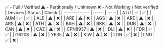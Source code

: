 ✅ - Full / Verified
⚠️ - Partitionally / Unknown
❌ - Not Working / Not verified
| Devices       | Status | Check |
| ------------- | :----: | :---: |
| ATU           |   ✅   |  ✅  |
| AUM           |   ✅   |  ✅  |
| ALE           |   ⚠️   |  ❌  |
| ARE           |   ⚠️   |  ❌  |
| AGS           |   ⚠️   |  ❌  |
| ARE           |   ⚠️   |  ❌  |
| ARS           |   ⚠️   |  ❌  |
| ATH           |   ⚠️   |  ❌  |
| BAH           |   ⚠️   |  ❌  |
| BKK           |   ⚠️   |  ❌  |
| DUB           |   ⚠️   |  ❌  |
| CAN           |   ⚠️   |  ❌  |
| CAZ           |   ⚠️   |  ❌  |
| CPN8937       |   ⚠️   |  ❌  |
| DLI           |   ⚠️   |  ❌  |
| FDR           |   ✅   |  ✅  |
| G620S         |   ⚠️   |  ❌  |
| Y635          |   ⚠️   |  ❌  |
| KIW           |   ⚠️   |  ❌  |
| LDN           |   ✅   |  ❌  |
| LND           |   ✅   |  ❌  |

